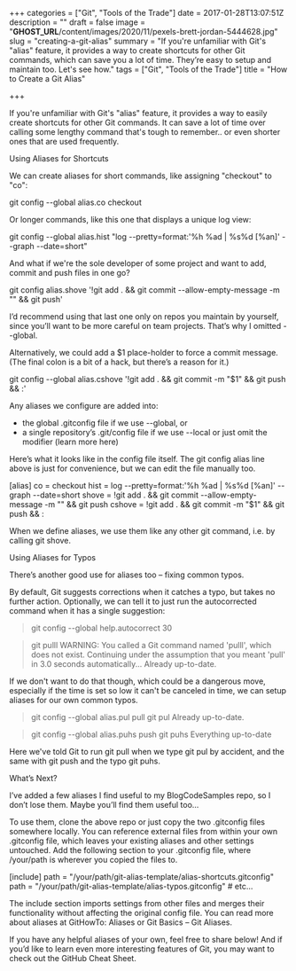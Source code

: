 +++
categories = ["Git", "Tools of the Trade"]
date = 2017-01-28T13:07:51Z
description = ""
draft = false
image = "__GHOST_URL__/content/images/2020/11/pexels-brett-jordan-5444628.jpg"
slug = "creating-a-git-alias"
summary = "If you're unfamiliar with Git's \"alias\" feature, it provides a way to create shortcuts for other Git commands, which can save you a lot of time. They’re easy to setup and maintain too. Let's see how."
tags = ["Git", "Tools of the Trade"]
title = "How to Create a Git Alias"

+++


If you're unfamiliar with Git's "alias" feature, it provides a way to easily create shortcuts for other Git commands. It can save a lot of time over calling some lengthy command that's tough to remember.. or even shorter ones that are used frequently.


Using Aliases for Shortcuts

We can create aliases for short commands, like assigning "checkout" to "co":

git config --global alias.co checkout


Or longer commands, like this one that displays a unique log view:

git config --global alias.hist "log --pretty=format:'%h %ad | %s%d [%an]' --graph --date=short"


And what if we're the sole developer of some project and want to add, commit and push files in one go?

git config alias.shove '!git add . && git commit --allow-empty-message -m "" && git push'


I’d recommend using that last one only on repos you maintain by yourself, since you’ll want to be more careful on team projects. That’s why I omitted --global.

Alternatively, we could add a $1 place-holder to force a commit message. (The final colon is a bit of a hack, but there’s a reason for it.)

git config --global alias.cshove '!git add . && git commit -m "$1" && git push && :'


Any aliases we configure are added into:

 * the global .gitconfig file if we use --global, or
 * a single repository’s .git/config file if we use --local or just omit the modifier (learn more here)

Here’s what it looks like in the config file itself. The git config alias line above is just for convenience, but we can edit the file manually too.

[alias]
    co = checkout
    hist = log --pretty=format:'%h %ad | %s%d [%an]' --graph --date=short
    shove = !git add . && git commit --allow-empty-message -m \"\" && git push
    cshove = !git add . && git commit -m \"$1\" && git push && :


When we define aliases, we use them like any other git command, i.e. by calling git shove.


Using Aliases for Typos

There’s another good use for aliases too – fixing common typos.

By default, Git suggests corrections when it catches a typo, but takes no further action. Optionally, we can tell it to just run the autocorrected command when it has a single suggestion:

> git config --global help.autocorrect 30
 
> git pulll
WARNING: You called a Git command named 'pulll', which does not exist.
Continuing under the assumption that you meant 'pull'
in 3.0 seconds automatically...
Already up-to-date.


If we don't want to do that though, which could be a dangerous move, especially if the time is set so low it can't be canceled in time, we can setup aliases for our own common typos.

> git config --global alias.pul pull
> git pul
Already up-to-date.
 
> git config --global alias.puhs push
> git puhs
Everything up-to-date


Here we've told Git to run git pull when we type git pul by accident, and the same with git push and the typo git puhs.


What’s Next?

I’ve added a few aliases I find useful to my BlogCodeSamples repo, so I don’t lose them. Maybe you’ll find them useful too...

To use them, clone the above repo or just copy the two .gitconfig files somewhere locally. You can reference external files from within your own .gitconfig file, which leaves your existing aliases and other settings untouched. Add the following section to your .gitconfig file, where /your/path is wherever you copied the files to.

[include]
    path = "/your/path/git-alias-template/alias-shortcuts.gitconfig"
    path = "/your/path/git-alias-template/alias-typos.gitconfig"
    # etc...


The include section imports settings from other files and merges their functionality without affecting the original config file. You can read more about aliases at GitHowTo: Aliases or Git Basics – Git Aliases.

If you have any helpful aliases of your own, feel free to share below! And if you’d like to learn even more interesting features of Git, you may want to check out the GitHub Cheat Sheet.